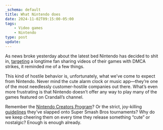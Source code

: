 ```yaml
---
_schema: default
title: What Nintendo does
date: 2024-11-02T09:15:00-05:00
tags:
    - Video games
    - Nintendo
type: post
update:
---
```

As news broke yesterday about the latest bed Nintendo has decided to shit in, [targeting](https://www.theverge.com/games/24272743/nintendo-retro-game-corps-russ-crandall-profile-youtube-emulation-dmca-takedown-copyright-strike) a longtime fan sharing videos of their games with DMCA strikes, it reminded me of a few things.

This kind of hostile behavior is, unfortunately, what we’ve come to expect from Nintendo. Never mind the cute alarm clock or music app—they’re one of the most needlessly customer-hostile companies out there. What’s even more frustrating is that Nintendo doesn’t offer any way to play many of the games featured on Crandall’s channel.

Remember the [Nintendo Creators Program](https://kotaku.com/nintendos-youtube-plan-is-already-being-panned-by-youtu-1682527904)? Or the strict, joy-killing [guidelines](https://www.ign.com/articles/nintendo-shocks-competitive-fans-with-strict-new-community-tournament-guidelines) they’ve slapped onto Super Smash Bros tournaments? Why do we keep cheering them on every time they release something “cute” or nostalgic? Enough is enough already.